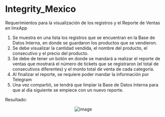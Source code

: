 # Integrity_Mexico

Requerimientos para la visualización de los registros y el Reporte de Ventas en 
ImxApp
1. Se muestra en una lista los registros que se encuentran en la Base de 
Datos Interna, en donde se guardaron los productos que se vendieron.
2. Se debe visualizar la cantidad vendida, el nombre del producto, el 
consecutivo y el precio del producto.
3. Se debe de tener un botón en donde se mandará a realizar el reporte de 
ventas que mostrará el número de tickets que se registraron (el total de 
consecutivos diferentes) y el monto total de venta de cada categoría.
4. Al finalizar el reporte, se requiere poder mandar la información por 
Telegram
5. Una vez compartió, se tendrá que limpiar la Base de Datos Interna para que 
al día siguiente se empiece con un nuevo reporte.


Resultado:

<div align="center">
  
![image](https://github.com/amJECC/Integrity_Mexico/assets/74287948/f498a281-7a9f-4b76-b868-c3b67576a160)

</div>


